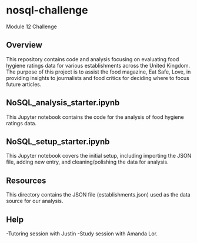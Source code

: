 # nosql-challenge
Module 12 Challenge

## Overview
This repository contains code and analysis focusing on evaluating food hygiene ratings data for various establishments across the United Kingdom. The purpose of this project is to assist the food magazine, Eat Safe, Love, in providing insights to journalists and food critics for deciding where to focus future articles.

## NoSQL_analysis_starter.ipynb
This Jupyter notebook contains the code for the analysis of food hygiene ratings data.

## NoSQL_setup_starter.ipynb
This Jupyter notebook covers the initial setup, including importing the JSON file, adding new entry, and cleaning/polishing the data for analysis.

## Resources
This directory contains the JSON file (establishments.json) used as the data source for our analysis.

## Help
-Tutoring session with Justin -Study session with Amanda Lor.

